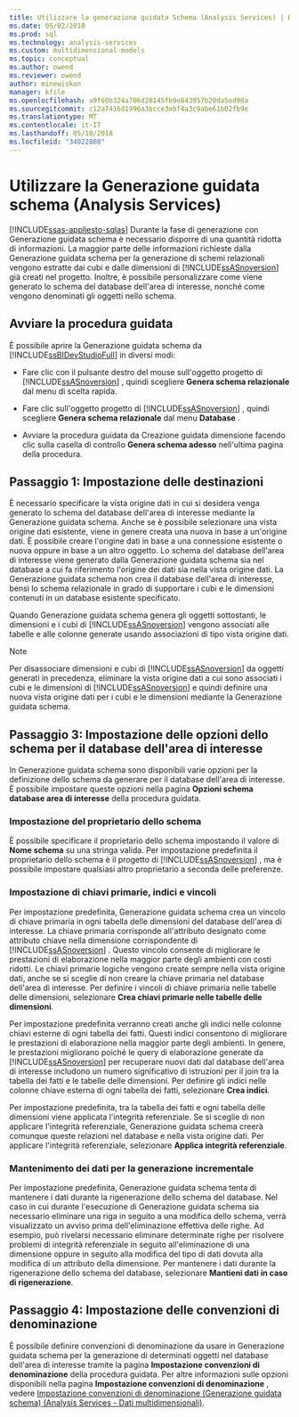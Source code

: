 ```yaml
---
title: Utilizzare la generazione guidata Schema (Analysis Services) | Documenti Microsoft
ms.date: 05/02/2018
ms.prod: sql
ms.technology: analysis-services
ms.custom: multidimensional-models
ms.topic: conceptual
ms.author: owend
ms.reviewer: owend
author: minewiskan
manager: kfile
ms.openlocfilehash: a9f60b324a706d28145fb9e843957b20da5ed90a
ms.sourcegitcommit: c12a7416d1996a3bcce3ebf4a3c9abe61b02fb9e
ms.translationtype: MT
ms.contentlocale: it-IT
ms.lasthandoff: 05/10/2018
ms.locfileid: "34022808"
---
```

# <a name="use-the-schema-generation-wizard-analysis-services"></a>Utilizzare la Generazione guidata schema (Analysis Services)
[!INCLUDE[ssas-appliesto-sqlas](../../includes/ssas-appliesto-sqlas.md)]
  Durante la fase di generazione con Generazione guidata schema è necessario disporre di una quantità ridotta di informazioni. La maggior parte delle informazioni richieste dalla Generazione guidata schema per la generazione di schemi relazionali vengono estratte dai cubi e dalle dimensioni di [!INCLUDE[ssASnoversion](../../includes/ssasnoversion-md.md)] già creati nel progetto. Inoltre, è possibile personalizzare come viene generato lo schema del database dell'area di interesse, nonché come vengono denominati gli oggetti nello schema.  
  
## <a name="start-the-wizard"></a>Avviare la procedura guidata  
 È possibile aprire la Generazione guidata schema da [!INCLUDE[ssBIDevStudioFull](../../includes/ssbidevstudiofull-md.md)] in diversi modi:  
  
-   Fare clic con il pulsante destro del mouse sull'oggetto progetto di [!INCLUDE[ssASnoversion](../../includes/ssasnoversion-md.md)] , quindi scegliere **Genera schema relazionale** dal menu di scelta rapida.  
  
-   Fare clic sull'oggetto progetto di [!INCLUDE[ssASnoversion](../../includes/ssasnoversion-md.md)] , quindi scegliere **Genera schema relazionale** dal menu **Database** .  
  
-   Avviare la procedura guidata da Creazione guidata dimensione facendo clic sulla casella di controllo **Genera schema adesso** nell'ultima pagina della procedura.  
  
## <a name="step-1-specify-targets"></a>Passaggio 1: Impostazione delle destinazioni  
 È necessario specificare la vista origine dati in cui si desidera venga generato lo schema del database dell'area di interesse mediante la Generazione guidata schema. Anche se è possibile selezionare una vista origine dati esistente, viene in genere creata una nuova in base a un'origine dati. È possibile creare l'origine dati in base a una connessione esistente o nuova oppure in base a un altro oggetto. Lo schema del database dell'area di interesse viene generato dalla Generazione guidata schema sia nel database a cui fa riferimento l'origine dei dati sia nella vista origine dati. La Generazione guidata schema non crea il database dell'area di interesse, bensì lo schema relazionale in grado di supportare i cubi e le dimensioni contenuti in un database esistente specificato.  
  
 Quando Generazione guidata schema genera gli oggetti sottostanti, le dimensioni e i cubi di [!INCLUDE[ssASnoversion](../../includes/ssasnoversion-md.md)] vengono associati alle tabelle e alle colonne generate usando associazioni di tipo vista origine dati.  
  
> [!NOTE]  
>  Per disassociare dimensioni e cubi di [!INCLUDE[ssASnoversion](../../includes/ssasnoversion-md.md)] da oggetti generati in precedenza, eliminare la vista origine dati a cui sono associati i cubi e le dimensioni di [!INCLUDE[ssASnoversion](../../includes/ssasnoversion-md.md)] e quindi definire una nuova vista origine dati per i cubi e le dimensioni mediante la Generazione guidata schema.  
  
## <a name="step-3-specify-schema-options-for-the-subject-area-database"></a>Passaggio 3: Impostazione delle opzioni dello schema per il database dell'area di interesse  
 In Generazione guidata schema sono disponibili varie opzioni per la definizione dello schema da generare per il database dell'area di interesse. È possibile impostare queste opzioni nella pagina **Opzioni schema database area di interesse** della procedura guidata.  
  
### <a name="specifying-the-schema-owner"></a>Impostazione del proprietario dello schema  
 È possibile specificare il proprietario dello schema impostando il valore di **Nome schema** su una stringa valida. Per impostazione predefinita il proprietario dello schema è il progetto di [!INCLUDE[ssASnoversion](../../includes/ssasnoversion-md.md)] , ma è possibile impostare qualsiasi altro proprietario a seconda delle preferenze.  
  
### <a name="specifying-primary-keys-indexes-and-constraints"></a>Impostazione di chiavi primarie, indici e vincoli  
 Per impostazione predefinita, Generazione guidata schema crea un vincolo di chiave primaria in ogni tabella delle dimensioni del database dell'area di interesse. La chiave primaria corrisponde all'attributo designato come attributo chiave nella dimensione corrispondente di [!INCLUDE[ssASnoversion](../../includes/ssasnoversion-md.md)] . Questo vincolo consente di migliorare le prestazioni di elaborazione nella maggior parte degli ambienti con costi ridotti. Le chiavi primarie logiche vengono create sempre nella vista origine dati, anche se si sceglie di non creare la chiave primaria nel database dell'area di interesse. Per definire i vincoli di chiave primaria nelle tabelle delle dimensioni, selezionare **Crea chiavi primarie nelle tabelle delle dimensioni**.  
  
 Per impostazione predefinita verranno creati anche gli indici nelle colonne chiavi esterne di ogni tabella dei fatti. Questi indici consentono di migliorare le prestazioni di elaborazione nella maggior parte degli ambienti. In genere, le prestazioni migliorano poiché le query di elaborazione generate da [!INCLUDE[ssASnoversion](../../includes/ssasnoversion-md.md)] per recuperare nuovi dati dal database dell'area di interesse includono un numero significativo di istruzioni per il join tra la tabella dei fatti e le tabelle delle dimensioni. Per definire gli indici nelle colonne chiave esterna di ogni tabella dei fatti, selezionare **Crea indici**.  
  
 Per impostazione predefinita, tra la tabella dei fatti e ogni tabella delle dimensioni viene applicata l'integrità referenziale. Se si sceglie di non applicare l'integrità referenziale, Generazione guidata schema creerà comunque queste relazioni nel database e nella vista origine dati. Per applicare l'integrità referenziale, selezionare **Applica integrità referenziale**.  
  
### <a name="preserving-data-for-incremental-generation"></a>Mantenimento dei dati per la generazione incrementale  
 Per impostazione predefinita, Generazione guidata schema tenta di mantenere i dati durante la rigenerazione dello schema del database. Nel caso in cui durante l'esecuzione di Generazione guidata schema sia necessario eliminare una riga in seguito a una modifica dello schema, verrà visualizzato un avviso prima dell'eliminazione effettiva delle righe. Ad esempio, può rivelarsi necessario eliminare determinate righe per risolvere problemi di integrità referenziale in seguito all'eliminazione di una dimensione oppure in seguito alla modifica del tipo di dati dovuta alla modifica di un attributo della dimensione. Per mantenere i dati durante la rigenerazione dello schema del database, selezionare **Mantieni dati in caso di rigenerazione**.  
  
## <a name="step-4-specify-naming-conventions"></a>Passaggio 4: Impostazione delle convenzioni di denominazione  
 È possibile definire convenzioni di denominazione da usare in Generazione guidata schema per la generazione di determinati oggetti nel database dell'area di interesse tramite la pagina **Impostazione convenzioni di denominazione** della procedura guidata. Per altre informazioni sulle opzioni disponibili nella pagina **Impostazione convenzioni di denominazione** , vedere [Impostazione convenzioni di denominazione &#40;Generazione guidata schema&#41; &#40;Analysis Services - Dati multidimensionali&#41;](http://msdn.microsoft.com/library/02d830ea-5b1f-4485-9f94-d64b8bea592b).  
  
  
